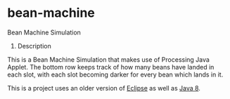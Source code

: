 # bean-machine
Bean Machine Simulation

1. Description

This is a Bean Machine Simulation that makes use of Processing Java Applet. The bottom row keeps track of how many beans have landed in each slot, with each slot becoming darker for every bean which lands in it.

This is a project uses an older version of [Eclipse](https://www.eclipse.org/downloads/packages/release/luna/sr2/eclipse-ide-java-developers) as well as [Java 8](https://www.java.com/en/download/).
